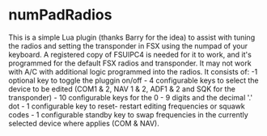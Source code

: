 numPadRadios
============

This is a simple Lua plugin (thanks Barry for the idea) to assist with tuning the radios and setting the transponder in FSX using  the numpad of your keyboard. A registered copy of FSUIPC4 is needed for it to work, and it's programmed for the default FSX radios and transponder. It may not work with A/C with additional logic programmed into the radios. It consists of: -1 optional key to toggle the pluggin on/off - 4 configurable keys to select the device to be edited (COM1 &amp; 2, NAV 1 &amp; 2, ADF1 &amp; 2 and SQK for the transponder) - 10 configurable keys for the 0 - 9 digits and the decimal  '.' dot - 1 configurable key to reset- restart editing frequencies or squawk codes - 1 configurable standby key to swap frequencies in the currently selected device where applies (COM &amp; NAV).
